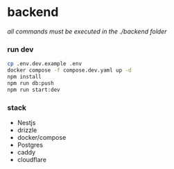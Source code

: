 # backend

*all commands must be executed in the ./backend folder*

### run dev
```sh
cp .env.dev.example .env
docker compose -f compose.dev.yaml up -d
npm install
npm run db:push
npm run start:dev
```

### stack

* Nestjs
* drizzle
* docker/compose
* Postgres
* caddy
* cloudflare
